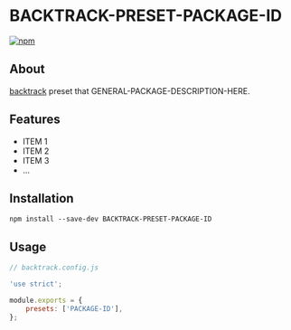 # BACKTRACK-PRESET-PACKAGE-ID

<!-- Get npm badge from http://shields.io/ -->

[![npm](https://img.shields.io/npm/v/@backtrack/preset-preset.svg?label=npm%20version)](https://www.npmjs.com/package/@backtrack/preset-preset)

## About

[backtrack](https://github.com/chrisblossom/backtrack) preset that GENERAL-PACKAGE-DESCRIPTION-HERE.

## Features

*   ITEM 1
*   ITEM 2
*   ITEM 3
*   ...

## Installation

`npm install --save-dev BACKTRACK-PRESET-PACKAGE-ID`

## Usage

```js
// backtrack.config.js

'use strict';

module.exports = {
    presets: ['PACKAGE-ID'],
};
```
